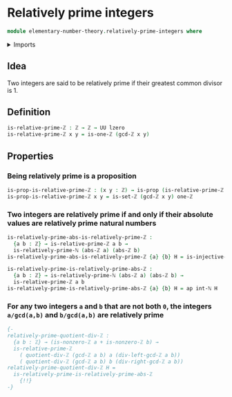 # Relatively prime integers

```agda
module elementary-number-theory.relatively-prime-integers where
```

<details><summary>Imports</summary>

```agda
open import elementary-number-theory.absolute-value-integers
open import elementary-number-theory.equality-integers
open import elementary-number-theory.greatest-common-divisor-integers
open import elementary-number-theory.integers
open import elementary-number-theory.relatively-prime-natural-numbers

open import foundation.action-on-identifications-functions
open import foundation.propositions
open import foundation.universe-levels
```

</details>

## Idea

Two integers are said to be relatively prime if their greatest common divisor
is 1.

## Definition

```agda
is-relative-prime-ℤ : ℤ → ℤ → UU lzero
is-relative-prime-ℤ x y = is-one-ℤ (gcd-ℤ x y)
```

## Properties

### Being relatively prime is a proposition

```agda
is-prop-is-relative-prime-ℤ : (x y : ℤ) → is-prop (is-relative-prime-ℤ x y)
is-prop-is-relative-prime-ℤ x y = is-set-ℤ (gcd-ℤ x y) one-ℤ
```

### Two integers are relatively prime if and only if their absolute values are relatively prime natural numbers

```agda
is-relatively-prime-abs-is-relatively-prime-ℤ :
  {a b : ℤ} → is-relative-prime-ℤ a b →
  is-relatively-prime-ℕ (abs-ℤ a) (abs-ℤ b)
is-relatively-prime-abs-is-relatively-prime-ℤ {a} {b} H = is-injective-int-ℕ H

is-relatively-prime-is-relatively-prime-abs-ℤ :
  {a b : ℤ} → is-relatively-prime-ℕ (abs-ℤ a) (abs-ℤ b) →
  is-relative-prime-ℤ a b
is-relatively-prime-is-relatively-prime-abs-ℤ {a} {b} H = ap int-ℕ H
```

### For any two integers `a` and `b` that are not both `0`, the integers `a/gcd(a,b)` and `b/gcd(a,b)` are relatively prime

```agda
{-
relatively-prime-quotient-div-ℤ :
  {a b : ℤ} → (is-nonzero-ℤ a + is-nonzero-ℤ b) →
  is-relative-prime-ℤ
    ( quotient-div-ℤ (gcd-ℤ a b) a (div-left-gcd-ℤ a b))
    ( quotient-div-ℤ (gcd-ℤ a b) b (div-right-gcd-ℤ a b))
relatively-prime-quotient-div-ℤ H =
  is-relatively-prime-is-relatively-prime-abs-ℤ
    {!!}
-}
```
